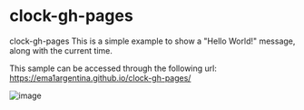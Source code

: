 # clock-gh-pages

clock-gh-pages
This is a simple example to show a "Hello World!" message, along with the current time.

This sample can be accessed through the following url: https://ema1argentina.github.io/clock-gh-pages/

![image](https://user-images.githubusercontent.com/3343155/164950223-bdc12565-86a9-4b4f-9354-0d6919b8ae5b.png)
